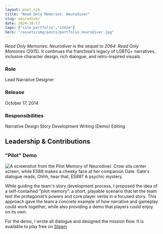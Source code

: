```yaml
---
layout: post.njk
title: "Read Only Memories: Neurodiver"
slug: neurodiver
date: 2024-10-17
tags: ["site_portfolio","indie"]
hero: "/assets/img/posts/portfolio_neurodiver.jpg"
---
```


*Read Only Memories: Neurodiver* is the sequel to *2064: Read Only Memories* (2015). It continues the franchise’s legacy of LGBTQ+ narratives, inclusive character design, rich dialogue, and retro-inspired visuals.

### Role
Lead Narrative Designer

### Release
October 17, 2014

### Responsibilities
Narrative Design
Story Development
Writing (Demo)
Editing

## Leadership & Contributions

### "Pilot" Demo

<img src="/assets/img/posts/portfolio_neurodiver_demo.jpg" alt="A screenshot from the Pilot Memory of Neurodiver. Crow sits center screen, while ES88 makes a cheeky face at her companion Gate. Gate's dialogue reads, Ohhh, hear that, ES88? A psychic mystery. ">


While guiding the team's story development process, I proposed the idea of a self-contained “pilot memory”: a short, playable scenario that let the team test the protagonist’s powers and core player verbs in a focused story. This approach gave the team a concrete example of how narrative and gameplay could work together, while also providing a demo that players could enjoy on its own.

For the demo, I wrote all dialogue and designed the mission flow. It is available to play free on [Steam](https://store.steampowered.com/app/1293910/Read_Only_Memories_NEURODIVER/)

